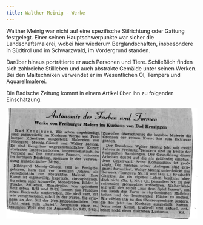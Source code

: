 ```yaml
---
title: Walther Meinig - Werke
---
```


Walther Meinig war nicht auf eine spezifische Stilrichtung oder Gattung festgelegt. Einer seinen Hauptschwerpunkte war sicher die Landschaftsmalerei, wobei hier wiederum Berglandschaften, insbesondere in Südtirol und im Schwarzwald, im Vordergrund standen.

Darüber hinaus porträtierte er auch Personen und Tiere. Schließlich finden sich zahlreiche Stillleben und auch abstrakte Gemälde unter seinen Werken.
Bei den Maltechniken verwendet er im Wesentlichen Öl, Tempera und Aquarellmalerei.

Die Badische Zeitung kommt in einem Artikel über ihn zu folgender Einschätzung:

![Artikel aus der Badischen Zeitung](assets/images/badische-zeitung-klein.png)